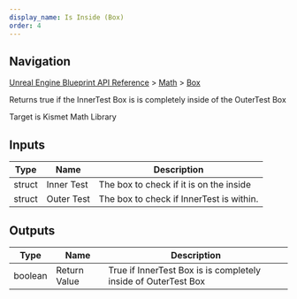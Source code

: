 ```yaml
---
display_name: Is Inside (Box)
order: 4
---
```

## Navigation

[Unreal Engine Blueprint API Reference](https://dev.epicgames.com/documentation/en-us/unreal-engine/BlueprintAPI) > [Math](https://dev.epicgames.com/documentation/en-us/unreal-engine/BlueprintAPI/Math) > [Box](https://dev.epicgames.com/documentation/en-us/unreal-engine/BlueprintAPI/Math/Box)

Returns true if the InnerTest Box is is completely inside of the OuterTest Box

Target is Kismet Math Library

## Inputs

| Type | Name | Description |
| --- | --- | --- |
| struct | Inner Test | The box to check if it is on the inside |
| struct | Outer Test | The box to check if InnerTest is within. |

## Outputs

| Type | Name | Description |
| --- | --- | --- |
| boolean | Return Value | True if InnerTest Box is is completely inside of OuterTest Box |
